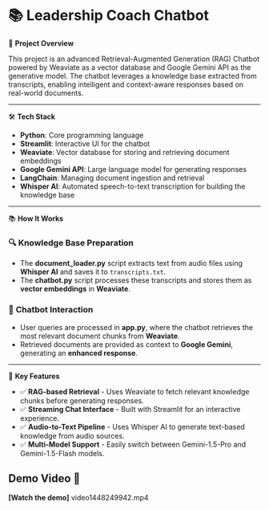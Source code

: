 # 📚 ****Leadership Coach Chatbot****

🚀 **Project Overview**

This project is an advanced Retrieval-Augmented Generation (RAG) Chatbot powered by Weaviate as a vector database and Google Gemini API as the generative model. The chatbot leverages a knowledge base extracted from transcripts, enabling intelligent and context-aware responses based on real-world documents.

---

🛠️ **Tech Stack**

- **Python**: Core programming language  
- **Streamlit**: Interactive UI for the chatbot  
- **Weaviate**: Vector database for storing and retrieving document embeddings  
- **Google Gemini API**: Large language model for generating responses  
- **LangChain**: Managing document ingestion and retrieval  
- **Whisper AI**: Automated speech-to-text transcription for building the knowledge base  

---

📚 **How It Works**

### 🔍 **Knowledge Base Preparation**
- The **document_loader.py** script extracts text from audio files using **Whisper AI** and saves it to `transcripts.txt`.  
- The **chatbot.py** script processes these transcripts and stores them as **vector embeddings** in **Weaviate**.  

### 🤖 **Chatbot Interaction**
- User queries are processed in **app.py**, where the chatbot retrieves the most relevant document chunks from **Weaviate**.  
- Retrieved documents are provided as context to **Google Gemini**, generating an **enhanced response**.  

---

🎯 **Key Features**

- ✅ **RAG-based Retrieval** - Uses Weaviate to fetch relevant knowledge chunks before generating responses.  
- ✅ **Streaming Chat Interface** - Built with Streamlit for an interactive experience.  
- ✅ **Audio-to-Text Pipeline** - Uses Whisper AI to generate text-based knowledge from audio sources.  
- ✅ **Multi-Model Support** - Easily switch between Gemini-1.5-Pro and Gemini-1.5-Flash models.

##  ****Demo Video**** 🎥

**[Watch the demo]** video1448249942.mp4












